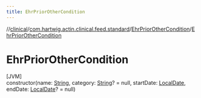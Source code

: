 ```yaml
---
title: EhrPriorOtherCondition
---
```

//[clinical](../../../index.html)/[com.hartwig.actin.clinical.feed.standard](../index.html)/[EhrPriorOtherCondition](index.html)/[EhrPriorOtherCondition](-ehr-prior-other-condition.html)



# EhrPriorOtherCondition



[JVM]\
constructor(name: [String](https://kotlinlang.org/api/latest/jvm/stdlib/kotlin/-string/index.html), category: [String](https://kotlinlang.org/api/latest/jvm/stdlib/kotlin/-string/index.html)? = null, startDate: [LocalDate](https://docs.oracle.com/javase/8/docs/api/java/time/LocalDate.html), endDate: [LocalDate](https://docs.oracle.com/javase/8/docs/api/java/time/LocalDate.html)? = null)




